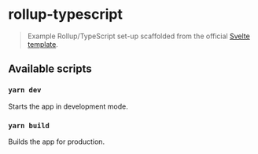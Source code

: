 # rollup-typescript

> Example Rollup/TypeScript set-up scaffolded from the official [Svelte template](https://github.com/sveltejs/template).

## Available scripts

### `yarn dev`

Starts the app in development mode.

### `yarn build`

Builds the app for production.